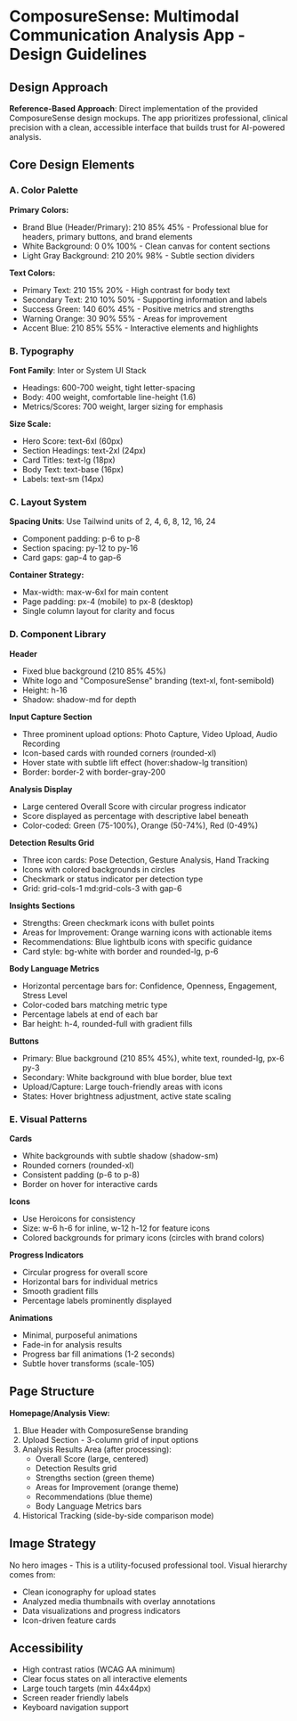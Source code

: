 # ComposureSense: Multimodal Communication Analysis App - Design Guidelines

## Design Approach
**Reference-Based Approach**: Direct implementation of the provided ComposureSense design mockups. The app prioritizes professional, clinical precision with a clean, accessible interface that builds trust for AI-powered analysis.

## Core Design Elements

### A. Color Palette

**Primary Colors:**
- Brand Blue (Header/Primary): 210 85% 45% - Professional blue for headers, primary buttons, and brand elements
- White Background: 0 0% 100% - Clean canvas for content sections
- Light Gray Background: 210 20% 98% - Subtle section dividers

**Text Colors:**
- Primary Text: 210 15% 20% - High contrast for body text
- Secondary Text: 210 10% 50% - Supporting information and labels
- Success Green: 140 60% 45% - Positive metrics and strengths
- Warning Orange: 30 90% 55% - Areas for improvement
- Accent Blue: 210 85% 55% - Interactive elements and highlights

### B. Typography

**Font Family**: Inter or System UI Stack
- Headings: 600-700 weight, tight letter-spacing
- Body: 400 weight, comfortable line-height (1.6)
- Metrics/Scores: 700 weight, larger sizing for emphasis

**Size Scale:**
- Hero Score: text-6xl (60px)
- Section Headings: text-2xl (24px)
- Card Titles: text-lg (18px)
- Body Text: text-base (16px)
- Labels: text-sm (14px)

### C. Layout System

**Spacing Units**: Use Tailwind units of 2, 4, 6, 8, 12, 16, 24
- Component padding: p-6 to p-8
- Section spacing: py-12 to py-16
- Card gaps: gap-4 to gap-6

**Container Strategy:**
- Max-width: max-w-6xl for main content
- Page padding: px-4 (mobile) to px-8 (desktop)
- Single column layout for clarity and focus

### D. Component Library

**Header**
- Fixed blue background (210 85% 45%)
- White logo and "ComposureSense" branding (text-xl, font-semibold)
- Height: h-16
- Shadow: shadow-md for depth

**Input Capture Section**
- Three prominent upload options: Photo Capture, Video Upload, Audio Recording
- Icon-based cards with rounded corners (rounded-xl)
- Hover state with subtle lift effect (hover:shadow-lg transition)
- Border: border-2 with border-gray-200

**Analysis Display**
- Large centered Overall Score with circular progress indicator
- Score displayed as percentage with descriptive label beneath
- Color-coded: Green (75-100%), Orange (50-74%), Red (0-49%)

**Detection Results Grid**
- Three icon cards: Pose Detection, Gesture Analysis, Hand Tracking
- Icons with colored backgrounds in circles
- Checkmark or status indicator per detection type
- Grid: grid-cols-1 md:grid-cols-3 with gap-6

**Insights Sections**
- Strengths: Green checkmark icons with bullet points
- Areas for Improvement: Orange warning icons with actionable items
- Recommendations: Blue lightbulb icons with specific guidance
- Card style: bg-white with border and rounded-lg, p-6

**Body Language Metrics**
- Horizontal percentage bars for: Confidence, Openness, Engagement, Stress Level
- Color-coded bars matching metric type
- Percentage labels at end of each bar
- Bar height: h-4, rounded-full with gradient fills

**Buttons**
- Primary: Blue background (210 85% 45%), white text, rounded-lg, px-6 py-3
- Secondary: White background with blue border, blue text
- Upload/Capture: Large touch-friendly areas with icons
- States: Hover brightness adjustment, active state scaling

### E. Visual Patterns

**Cards**
- White backgrounds with subtle shadow (shadow-sm)
- Rounded corners (rounded-xl)
- Consistent padding (p-6 to p-8)
- Border on hover for interactive cards

**Icons**
- Use Heroicons for consistency
- Size: w-6 h-6 for inline, w-12 h-12 for feature icons
- Colored backgrounds for primary icons (circles with brand colors)

**Progress Indicators**
- Circular progress for overall score
- Horizontal bars for individual metrics
- Smooth gradient fills
- Percentage labels prominently displayed

**Animations**
- Minimal, purposeful animations
- Fade-in for analysis results
- Progress bar fill animations (1-2 seconds)
- Subtle hover transforms (scale-105)

## Page Structure

**Homepage/Analysis View:**
1. Blue Header with ComposureSense branding
2. Upload Section - 3-column grid of input options
3. Analysis Results Area (after processing):
   - Overall Score (large, centered)
   - Detection Results grid
   - Strengths section (green theme)
   - Areas for Improvement (orange theme)
   - Recommendations (blue theme)
   - Body Language Metrics bars
4. Historical Tracking (side-by-side comparison mode)

## Image Strategy
No hero images - This is a utility-focused professional tool. Visual hierarchy comes from:
- Clean iconography for upload states
- Analyzed media thumbnails with overlay annotations
- Data visualizations and progress indicators
- Icon-driven feature cards

## Accessibility
- High contrast ratios (WCAG AA minimum)
- Clear focus states on all interactive elements
- Large touch targets (min 44x44px)
- Screen reader friendly labels
- Keyboard navigation support